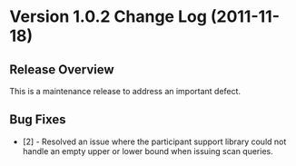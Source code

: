 # Version 1.0.2 Change Log (2011-11-18)

## Release Overview

This is a maintenance release to address an important defect.

## Bug Fixes

* [2] - Resolved an issue where the participant support library could not handle an empty upper or lower bound when issuing scan queries.
